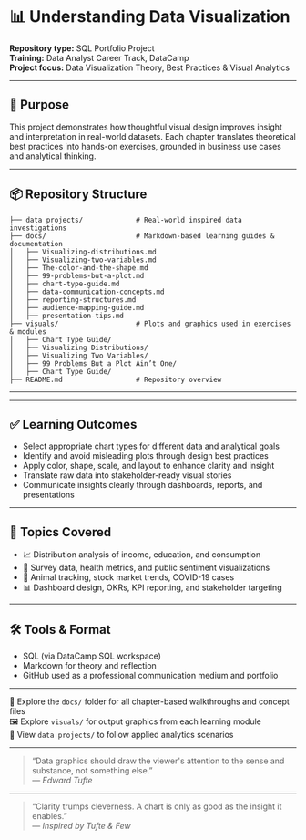 # 📊 Understanding Data Visualization

**Repository type:** SQL Portfolio Project  
**Training:** Data Analyst Career Track, DataCamp  
**Project focus:** Data Visualization Theory, Best Practices & Visual Analytics

---

## 🎯 Purpose

This project demonstrates how thoughtful visual design improves insight and interpretation in real-world datasets. Each chapter translates theoretical best practices into hands-on exercises, grounded in business use cases and analytical thinking.

---

## 📦 Repository Structure

```
├── data projects/             # Real-world inspired data investigations
├── docs/                      # Markdown-based learning guides & documentation
│   ├── Visualizing-distributions.md
│   ├── Visualizing-two-variables.md
│   ├── The-color-and-the-shape.md
│   ├── 99-problems-but-a-plot.md
│   ├── chart-type-guide.md
│   ├── data-communication-concepts.md
│   ├── reporting-structures.md
│   ├── audience-mapping-guide.md
│   ├── presentation-tips.md
├── visuals/                   # Plots and graphics used in exercises & modules
│   ├── Chart Type Guide/
│   ├── Visualizing Distributions/
│   ├── Visualizing Two Variables/
│   ├── 99 Problems But a Plot Ain’t One/
│   ├── Chart Type Guide/
├── README.md                  # Repository overview
```

---


---

## ✅ Learning Outcomes

- Select appropriate chart types for different data and analytical goals  
- Identify and avoid misleading plots through design best practices  
- Apply color, shape, scale, and layout to enhance clarity and insight  
- Translate raw data into stakeholder-ready visual stories  
- Communicate insights clearly through dashboards, reports, and presentations  

---

## 📂 Topics Covered

- 📈 Distribution analysis of income, education, and consumption
- 🧭 Survey data, health metrics, and public sentiment visualizations
- 🐾 Animal tracking, stock market trends, COVID-19 cases
- 📊 Dashboard design, OKRs, KPI reporting, and stakeholder targeting

---

## 🛠️ Tools & Format

- SQL (via DataCamp SQL workspace)
- Markdown for theory and reflection
- GitHub used as a professional communication medium and portfolio

---

📁 Explore the `docs/` folder for all chapter-based walkthroughs and concept files  
🖼️ Explore `visuals/` for output graphics from each learning module  
📂 View `data projects/` to follow applied analytics scenarios

---

> “Data graphics should draw the viewer's attention to the sense and substance, not something else.”  
> — *Edward Tufte*

---

> “Clarity trumps cleverness. A chart is only as good as the insight it enables.”  
> — *Inspired by Tufte & Few*
